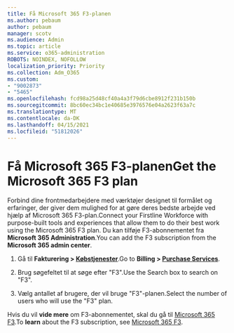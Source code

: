 ```yaml
---
title: Få Microsoft 365 F3-planen
ms.author: pebaum
author: pebaum
manager: scotv
ms.audience: Admin
ms.topic: article
ms.service: o365-administration
ROBOTS: NOINDEX, NOFOLLOW
localization_priority: Priority
ms.collection: Adm_O365
ms.custom:
- "9002873"
- "5465"
ms.openlocfilehash: fcd98a25d48cf40a4a3f79d6cbe8912f231b150b
ms.sourcegitcommit: 8bc60ec34bc1e40685e3976576e04a2623f63a7c
ms.translationtype: MT
ms.contentlocale: da-DK
ms.lasthandoff: 04/15/2021
ms.locfileid: "51812026"
---
```

# <a name="get-the-microsoft-365-f3-plan"></a><span data-ttu-id="f3331-102">Få Microsoft 365 F3-planen</span><span class="sxs-lookup"><span data-stu-id="f3331-102">Get the Microsoft 365 F3 plan</span></span>

<span data-ttu-id="f3331-103">Forbind dine frontmedarbejdere med værktøjer designet til formålet og erfaringer, der giver dem mulighed for at gøre deres bedste arbejde ved hjælp af Microsoft 365 F3-plan.</span><span class="sxs-lookup"><span data-stu-id="f3331-103">Connect your Firstline Workforce with purpose-built tools and experiences that allow them to do their best work using the Microsoft 365 F3 plan.</span></span> <span data-ttu-id="f3331-104">Du kan tilføje F3-abonnementet fra **Microsoft 365 Administration**.</span><span class="sxs-lookup"><span data-stu-id="f3331-104">You can add the F3 subscription from the **Microsoft 365 admin center**.</span></span>

1. <span data-ttu-id="f3331-105">Gå til **Fakturering > [Købstjenester](https://go.microsoft.com/fwlink/p/?linkid=868433)**.</span><span class="sxs-lookup"><span data-stu-id="f3331-105">Go to **Billing > [Purchase Services](https://go.microsoft.com/fwlink/p/?linkid=868433)**.</span></span>

2. <span data-ttu-id="f3331-106">Brug søgefeltet til at søge efter "F3".</span><span class="sxs-lookup"><span data-stu-id="f3331-106">Use the Search box to search on "F3".</span></span>

3. <span data-ttu-id="f3331-107">Vælg antallet af brugere, der vil bruge "F3"-planen.</span><span class="sxs-lookup"><span data-stu-id="f3331-107">Select the number of users who will use the "F3" plan.</span></span>

<span data-ttu-id="f3331-108">Hvis du vil **vide mere** om F3-abonnementet, skal du gå til [Microsoft 365 F3](https://www.microsoft.com/microsoft-365/microsoft-365-enterprise-f3?activetab=pivot%3aoverviewtab).</span><span class="sxs-lookup"><span data-stu-id="f3331-108">To **learn** about the F3 subscription, see [Microsoft 365 F3](https://www.microsoft.com/microsoft-365/microsoft-365-enterprise-f3?activetab=pivot%3aoverviewtab).</span></span>
